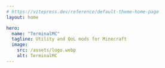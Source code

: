 ```yaml
---
# https://vitepress.dev/reference/default-theme-home-page
layout: home

hero:
  name: "TerminalMC"
  tagline: Utility and QoL mods for Minecraft
  image:
    src: /assets/logo.webp
    alt: TerminalMC
---
```


<script setup>
import { VPTeamMembers } from 'vitepress/theme';
import modrinth from '/assets/modrinth.svg?raw';

const members = [
  {
    avatar: 'https://raw.githubusercontent.com/TerminalMC/XaeroZoomout/HEAD/common/src/main/resources/assets/xaerozoomout/icon.png',
    name: 'Xaero Zoomout',
    title: 'Reduces the minimum zoom of Xaero\'s World Map from 0.0625x to 0.0025x.',
    links: [
      { icon: { svg: modrinth }, link: 'https://modrinth.com/mod/T6oqPfxF' },
      { icon: 'github', link: 'https://github.com/TerminalMC/XaeroZoomout' }
    ]
  },
  {
    avatar: 'https://raw.githubusercontent.com/TerminalMC/ClientSort/HEAD/common/src/main/resources/assets/clientsort/icon.png',
    name: 'Client Sort',
    title: 'Adds a keybind to sort inventories.',
    links: [
      { icon: { svg: modrinth }, link: 'https://modrinth.com/mod/K0AkAin6' },
      { icon: 'github', link: 'https://github.com/TerminalMC/ClientSort' }
    ]
  },
  {
    avatar: 'https://raw.githubusercontent.com/TerminalMC/CommandKeys/HEAD/common/src/main/resources/assets/commandkeys/icon.png',
    name: 'Command Keys',
    title: 'A powerful command macro mod.',
    links: [
      { icon: { svg: modrinth }, link: 'https://modrinth.com/mod/65UyswbY' },
      { icon: 'github', link: 'https://github.com/TerminalMC/CommandKeys' }
    ]
  },
  {
    avatar: 'https://raw.githubusercontent.com/TerminalMC/EffectTimerPlus/HEAD/common/src/main/resources/assets/effecttimerplus/icon.png',
    name: 'Effect Timer Plus',
    title: 'Adds potency and duration indicators to status effect icons.',
    links: [
      { icon: { svg: modrinth }, link: 'https://modrinth.com/mod/JIUF2Wb5' },
      { icon: 'github', link: 'https://github.com/TerminalMC/EffectTimerPlus' }
    ]
  },
  {
    avatar: 'https://raw.githubusercontent.com/TerminalMC/ChatNotify/HEAD/common/src/main/resources/assets/chatnotify/icon.png',
    name: 'Chat Notify',
    title: 'Plays a ping sound when your name is mentioned.',
    links: [
      { icon: { svg: modrinth }, link: 'https://modrinth.com/mod/Iudurxl8' },
      { icon: 'github', link: 'https://github.com/TerminalMC/ChatNotify' }
    ]
  },
  {
    avatar: 'https://raw.githubusercontent.com/TerminalMC/Flashside/HEAD/common/src/main/resources/assets/flashside/icon.png',
    name: 'Flashside',
    title: 'Moves the Flashback recording buttons to the side of the game menu.',
    links: [
      { icon: { svg: modrinth }, link: 'https://modrinth.com/mod/JsjifJaW' },
      { icon: 'github', link: 'https://github.com/TerminalMC/Flashside' }
    ]
  },
  {
    avatar: 'https://raw.githubusercontent.com/TerminalMC/AutoReconnect/HEAD/common/src/main/resources/assets/autoreconnectrf/icon.png',
    name: 'Auto Reconnect',
    title: 'Automatically reconnects you to servers after unintentional disconnection.',
    links: [
      { icon: { svg: modrinth }, link: 'https://modrinth.com/mod/PRy8Khga' },
      { icon: 'github', link: 'https://github.com/TerminalMC/AutoReconnect' }
    ]
  },
  {
    avatar: 'https://raw.githubusercontent.com/TerminalMC/SignCopy/HEAD/common/src/main/resources/assets/signcopy/icon.png',
    name: 'Sign Copy',
    title: 'Adds buttons for copying, inserting and erasing text from signs.',
    links: [
      { icon: { svg: modrinth }, link: 'https://modrinth.com/mod/cK4nxndh' },
      { icon: 'github', link: 'https://github.com/TerminalMC/SignCopy' }
    ]
  },
  {
    avatar: 'https://raw.githubusercontent.com/TerminalMC/MoreMouseTweaks/HEAD/common/src/main/resources/assets/moremousetweaks/icon.png',
    name: 'More Mouse Tweaks',
    title: 'Enhances mouse functionality in inventories.',
    links: [
      { icon: { svg: modrinth }, link: 'https://modrinth.com/mod/S8drsznD' },
      { icon: 'github', link: 'https://github.com/TerminalMC/MoreMouseTweaks' }
    ]
  },
  {
    avatar: 'https://raw.githubusercontent.com/TerminalMC/ClaimPoints/HEAD/common/src/main/resources/assets/claimpoints/icon.png',
    name: 'Claim Points',
    title: 'Allows you to track GriefPrevention claims using Xaero\'s Minimap waypoints.',
    links: [
      { icon: { svg: modrinth }, link: 'https://modrinth.com/mod/dyuTci89' },
      { icon: 'github', link: 'https://github.com/TerminalMC/ClaimPoints' }
    ]
  },
  {
    avatar: 'https://raw.githubusercontent.com/TerminalMC/SearchStats/HEAD/common/src/main/resources/assets/searchstats/icon.png',
    name: 'SearchStats',
    title: 'Adds a search bar to the statistics screen.',
    links: [
      { icon: { svg: modrinth }, link: 'https://modrinth.com/mod/ExI7GmJi' },
      { icon: 'github', link: 'https://github.com/TerminalMC/SearchStats' }
    ]
  },
  {
    avatar: 'https://raw.githubusercontent.com/TerminalMC/NoCapes/HEAD/common/src/main/resources/assets/nocapes/icon.png',
    name: 'NoCapes',
    title: 'Disables rendering of any/all Minecraft capes.',
    links: [
      { icon: { svg: modrinth }, link: 'https://modrinth.com/mod/8mBskugS' },
      { icon: 'github', link: 'https://github.com/TerminalMC/NoCapes' }
    ]
  },
  {
    avatar: 'https://raw.githubusercontent.com/TerminalMC/SafeVoid/HEAD/common/src/main/resources/assets/safevoid/icon.png',
    name: 'SafeVoid',
    title: 'Allows you to safely fly in the void.',
    links: [
      { icon: { svg: modrinth }, link: 'https://modrinth.com/mod/XLBH6YfK' },
      { icon: 'github', link: 'https://github.com/TerminalMC/SafeVoid' }
    ]
  },
  {
    avatar: 'https://raw.githubusercontent.com/TerminalMC/Resend/HEAD/common/src/main/resources/assets/resend/icon.png',
    name: 'Resend',
    title: 'Adds a keybind to resend the previous message or command.',
    links: [
      { icon: { svg: modrinth }, link: 'https://modrinth.com/mod/LKV4a5rN' },
      { icon: 'github', link: 'https://github.com/TerminalMC/Resend' }
    ]
  },
  {
    avatar: 'https://raw.githubusercontent.com/TerminalMC/ModListMemory/HEAD/common/src/main/resources/assets/modlistmemory/icon.png',
    name: 'ModListMemory',
    title: 'Improves the mod list by remembering recent activity.',
    links: [
      { icon: { svg: modrinth }, link: 'https://modrinth.com/mod/LKV4a5rN' },
      { icon: 'github', link: 'https://github.com/TerminalMC/ModListMemory' }
    ]
  },
]
</script>

<VPTeamMembers size="small" :members="members" />
